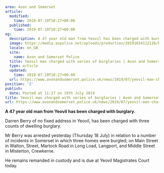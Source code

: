 ```yaml
area: Avon and Somerset
article:
  modified:
    time: 2019-07-19T10:27+00:00
  published:
    time: 2019-07-19T10:27+00:00
og:
  description: A 47 year old man from Yeovil has been charged with burglary.
  image: https://media.aspolice.net/uploads/production/20191024112126/POLICE_010-2-e1557490418451.jpg
  locale: en_GB
  site:
    name: Avon and Somerset Police
  title: Yeovil man charged with series of burglaries | Avon and Somerset Police
  type: article
  updated:
    time: 2019-07-19T10:27+00:00
  url: https://www.avonandsomerset.police.uk/news/2019/07/yeovil-man-charged-with-series-of-burglaries/
position: '2'
publish:
  date: Posted at 11:27 on 19th July 2019
title: Yeovil man charged with series of burglaries | Avon and Somerset Police
url: https://www.avonandsomerset.police.uk/news/2019/07/yeovil-man-charged-with-series-of-burglaries/
```

**A 47 year old man from Yeovil has been charged with burglary.**

Darren Berry of no fixed address in Yeovil, has been charged with three counts of dwelling burglary.

Mr Berry was arrested yesterday (Thursday 18 July) in relation to a number of incidents in Somerset in which three homes were burgled; on Main Street in Walton, Street, Martock Road in Long Load, Langport, and Middle Street in Misterton, Crewkerne.

He remains remanded in custody and is due at Yeovil Magistrates Court today.
